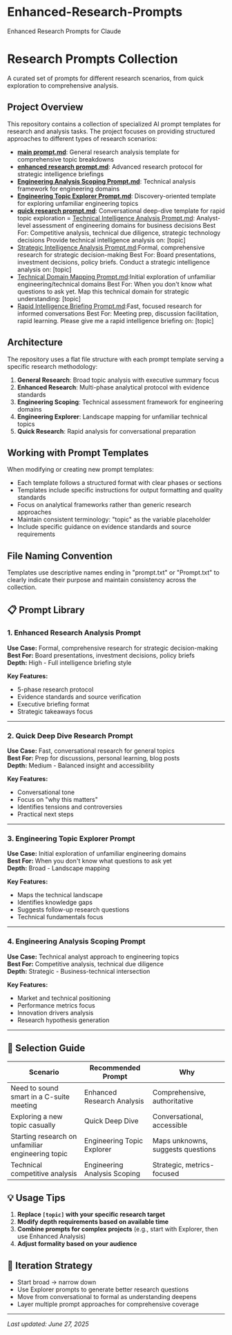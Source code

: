 # Enhanced-Research-Prompts
Enhanced Research Prompts for Claude
# Research Prompts Collection

A curated set of prompts for different research scenarios, from quick exploration to comprehensive analysis.
## Project Overview

This repository contains a collection of specialized AI prompt templates for research and analysis tasks. The project focuses on providing structured approaches to different types of research scenarios:

- [**main prompt.md**](https://github.com/johnpeterman72/Enhanced-Research-Prompts/blob/main/main%20prompt.md): General research analysis template for comprehensive topic breakdowns
- [**enhanced research prompt.md**](https://github.com/johnpeterman72/Enhanced-Research-Prompts/blob/main/enhanced%20research%20prompt.md): Advanced research protocol for strategic intelligence briefings
- [**Engineering Analysis Scoping Prompt.md**](https://github.com/johnpeterman72/Enhanced-Research-Prompts/blob/main/Engineering%20Analysis%20Scoping%20Prompt.md): Technical analysis framework for engineering domains
- [**Engineering Topic Explorer Prompt.md**](https://github.com/johnpeterman72/Enhanced-Research-Prompts/blob/main/Engineering%20Topic%20Explorer%20Prompt.md): Discovery-oriented template for exploring unfamiliar engineering topics
- [**quick research prompt.md**](https://github.com/johnpeterman72/Enhanced-Research-Prompts/blob/main/quick%20research%20prompt.md): Conversational deep-dive template for rapid topic exploration
= [Technical Intelligence Analysis Prompt.md](https://github.com/johnpeterman72/Enhanced-Research-Prompts/blob/main/Technical%20Intelligence%20Analysis%20Prompt.md): Analyst-level assessment of engineering domains for business decisions Best For: Competitive analysis, technical due diligence, strategic technology decisions Provide technical intelligence analysis on: [topic]
- [Strategic Intelligence Analysis Prompt.md](https://github.com/johnpeterman72/Enhanced-Research-Prompts/blob/main/Strategic%20Intelligence%20Analysis%20Prompt.md):Formal, comprehensive research for strategic decision-making Best For: Board presentations, investment decisions, policy briefs. Conduct a strategic intelligence analysis on: [topic]
- [Technical Domain Mapping Prompt.md](https://github.com/johnpeterman72/Enhanced-Research-Prompts/blob/main/Technical%20Domain%20Mapping%20Prompt.md):Initial exploration of unfamiliar engineering/technical domains Best For: When you don't know what questions to ask yet. Map this technical domain for strategic understanding: [topic]
- [Rapid Intelligence Briefing Prompt.md](https://github.com/johnpeterman72/Enhanced-Research-Prompts/blob/main/Rapid%20Intelligence%20Briefing%20Prompt.md):Fast, focused research for informed conversations Best For: Meeting prep, discussion facilitation, rapid learning. Please give me a rapid intelligence briefing on: [topic]
  

## Architecture

The repository uses a flat file structure with each prompt template serving a specific research methodology:

1. **General Research**: Broad topic analysis with executive summary focus
2. **Enhanced Research**: Multi-phase analytical protocol with evidence standards
3. **Engineering Scoping**: Technical assessment framework for engineering domains
4. **Engineering Explorer**: Landscape mapping for unfamiliar technical topics
5. **Quick Research**: Rapid analysis for conversational preparation

## Working with Prompt Templates

When modifying or creating new prompt templates:

- Each template follows a structured format with clear phases or sections
- Templates include specific instructions for output formatting and quality standards
- Focus on analytical frameworks rather than generic research approaches
- Maintain consistent terminology: "topic" as the variable placeholder
- Include specific guidance on evidence standards and source requirements

## File Naming Convention

Templates use descriptive names ending in "prompt.txt" or "Prompt.txt" to clearly indicate their purpose and maintain consistency across the collection.
## 📋 Prompt Library

### 1. Enhanced Research Analysis Prompt
**Use Case:** Formal, comprehensive research for strategic decision-making  
**Best For:** Board presentations, investment decisions, policy briefs  
**Depth:** High - Full intelligence briefing style  

**Key Features:**
- 5-phase research protocol
- Evidence standards and source verification
- Executive briefing format
- Strategic takeaways focus

---

### 2. Quick Deep Dive Research Prompt  
**Use Case:** Fast, conversational research for general topics  
**Best For:** Prep for discussions, personal learning, blog posts  
**Depth:** Medium - Balanced insight and accessibility  

**Key Features:**
- Conversational tone
- Focus on "why this matters"
- Identifies tensions and controversies
- Practical next steps

---

### 3. Engineering Topic Explorer Prompt
**Use Case:** Initial exploration of unfamiliar engineering domains  
**Best For:** When you don't know what questions to ask yet  
**Depth:** Broad - Landscape mapping  

**Key Features:**
- Maps the technical landscape
- Identifies knowledge gaps
- Suggests follow-up research questions
- Technical fundamentals focus

---

### 4. Engineering Analysis Scoping Prompt
**Use Case:** Technical analyst approach to engineering topics  
**Best For:** Competitive analysis, technical due diligence  
**Depth:** Strategic - Business-technical intersection  

**Key Features:**
- Market and technical positioning
- Performance metrics focus
- Innovation drivers analysis
- Research hypothesis generation

---

## 🎯 Selection Guide

| Scenario | Recommended Prompt | Why |
|----------|-------------------|-----|
| Need to sound smart in a C-suite meeting | Enhanced Research Analysis | Comprehensive, authoritative |
| Exploring a new topic casually | Quick Deep Dive | Conversational, accessible |
| Starting research on unfamiliar engineering topic | Engineering Topic Explorer | Maps unknowns, suggests questions |
| Technical competitive analysis | Engineering Analysis Scoping | Strategic, metrics-focused |

## 💡 Usage Tips

1. **Replace `[topic]` with your specific research target**
2. **Modify depth requirements based on available time**
3. **Combine prompts for complex projects** (e.g., start with Explorer, then use Enhanced Analysis)
4. **Adjust formality based on your audience**

## 🔄 Iteration Strategy

- Start broad → narrow down
- Use Explorer prompts to generate better research questions
- Move from conversational to formal as understanding deepens
- Layer multiple prompt approaches for comprehensive coverage

---

*Last updated: June 27, 2025*
